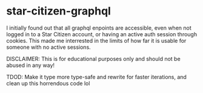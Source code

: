 # star-citizen-graphql

I initially found out that all graphql enpoints are accessible, even when not logged in to a Star Citizen account, or having an active auth session through cookies. This made me interrested in the limits of how far it is usable for someone with no active sessions.

DISCLAIMER:
This is for educational purposes only and should not be abused in any way!

TDOD: Make it type more type-safe and rewrite for faster iterations, and clean up this horrendous code lol